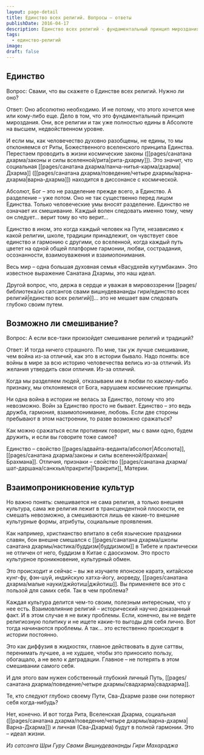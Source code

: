 ```yaml
---
layout: page-detail
title: Единство всех религий. Вопросы – ответы
publishDate: 2016-04-17
description: Единство всех религий - фундаментальный принцип мироздания и свойство Абсолюта. Все религии уже едины на высшем уровне, а различия - лишь внешние проявления. Истинное единство проявляется в гармонии, уважении, любви и следовании своей свадхарме, несмотря на культурное разнообразие и взаимопроникновение традиций.
tags:
  - единство-религий
image: 
draft: false
---
```


## Единство

Вопрос: Свами, что вы скажете о Единстве всех религий. Нужно ли оно?

Ответ: Оно абсолютно необходимо. И не потому, что этого хочется мне или кому-либо еще. Дело в том, что это фундаментальный принцип мироздания. Они, все религии и так уже полностью едины в Абсолюте на высшем, недвойственном уровне.

И если мы, как человечество духовно разобщены, не едины, то мы отклоняемся от Риты, Божественного вселенского принципа Единства. Перестаем проводить в жизни космические законы ([[pages/санатана дхарма/законы и силы вселенной/рита|рита-дхарму]]). Это значит, что социальная [[pages/санатана дхарма/панча-нитья-карма/дхарма|Дхарма]] ([[pages/санатана дхарма/поведение/четыре дхармы/варна-дхарма|варна-дхарма]]) находится в диссонансе с космической.

Абсолют, Бог – это не разделение прежде всего, а Единство. А разделение – уже потом. Оно не так существенно перед лицом Единства. Только человеческие умы вносят разделение. Единство не означает их смешивание. Каждый волен следовать именно тому, чему он следует... верит тому во что верит...

Единство в ином, это когда каждый человек на Пути, независимо к какой религии, школе, традиции принадлежит, он чувствует свое единство и гармонию с другими, со вселенной, когда каждый путь цветет на одной общей платформе гармонии, любви, сострадания, осознанности, взаимоуважения и взаимопонимания.

Весь мир – одна большая духовная семья «Васудхейв кутумбакам». Это известное выражение Санатана Дхармы, это наш идеал.

Другой вопрос, что, держа в сердце и уважая в мировоззрении [[pages/библиотека/из сатсангов свами вишнудевананды гири/единство всех религий|единство всех религий]]... это не мешает вам следовать глубоко своим путем.

## Возможно ли смешивание?

Вопрос: А если все-таки произойдет смешивание религий и традиций?

Ответ: И тогда ничего страшного. По мне, так уж лучше смешивание, чем война из-за отличий, как это в истории бывало. Надо понять: все войны в мире за всю историю человечества велись из-за отличий. Из желания утвердить свои отличия. Из-за отличий. 

Когда мы разделяем людей, отказываем им в любви по какому-либо признаку, мы отклоняемся от Бога, нарушаем космические принципы.

Ни одна война в истории не велась за Единство, потому что это невозможно. Войн за Единство просто не бывает. Единство – это ведь дружба, гармония, взаимопонимание, любовь. Если две стороны пребывают в этом настроении, то разве возможно сражаться?

Как можно сражаться если противник говорит, мы с вами одно, будем дружить, и если вы говорите тоже самое?

Единство – свойство [[pages/адвайта-веданта/абсолют|Абсолюта]], [[pages/санатана дхарма/законы и силы вселенной/брахман|Брахмана]]. Отличия, признаки – свойство [[pages/санатана дхарма/шат-даршана/санкхья/пракрити|Пракрити]], Материи.

## Взаимопроникновение культур

Но важно понять: смешивается не сама религия, а только внешняя культура, сама же религия лежит в трансцендентной плоскости, ее смешать невозможно, а смешиваются лишь ее какие-то внешние культурные формы, атрибуты, социальные проявления.

Как например, христианство впитало в себя языческие праздники славян, бон внешне смешался с [[pages/санатана дхарма/школы санатана дхармы/настика/буддизм|буддизмом]] в Тибете и практически не отличен от него, буддизм в Китае с даосизмом. Это просто культурное проникновение, культурный обмен.

Это происходит и сейчас – вы же изучаете японское каратэ, китайское кунг-фу, фэн-шуй, индийскую хатха-йогу, аюрведу, [[pages/санатана дхарма/малые науки/джйотиш|джйотиш]]. Вы применяете все это с пользой для самих себя. Так в чем проблема?

Каждая культура делится чем-то своим, полезным интересным, что у нее есть. Взаимовлияние религий – исторический научно доказанный факт. И в этом случае я не вижу проблемы. Если, конечно, вы не ведете религиозную политику и не ищете какие-то выгоды для себя лично. Вот тогда начинаются проблемы. А так... это естественно происходит в истории постоянно.

Это как диффузия в жидкостях, главное действовать в духе саттвы, перенимать лучшее, а не худшее, чтобы это приносило пользу, обогащало, а не вело к деградации. Главное – не потерять в этом смешивании самого себя.

И для этого вам нужен собственный глубокий личный Путь, [[pages/санатана дхарма/поведение/четыре дхармы/свадхарма|cвадхарма]]. 

Те, кто следуют глубоко своему Пути, Сва-Дхарме разве они потеряют себя когда-нибудь? 

Нет, конечно. И вот тогда Рита, Вселенская Дхарма, социальная ([[pages/санатана дхарма/поведение/четыре дхармы/варна-дхарма|Варна-Дхарма]]) и личная (Сва-Дхарма) будут в полной гармонии. Это – идеал жизни.

*Из сатсанга Шри Гуру Свами Вишнудевананды Гири Махараджа*

